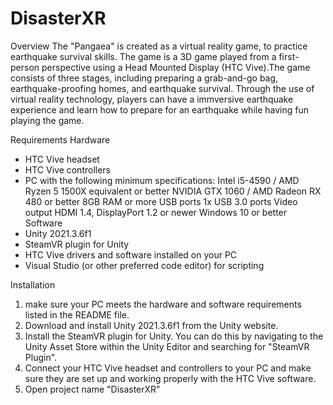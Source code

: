 # DisasterXR
Overview
 The "Pangaea" is created as a virtual reality game, to practice earthquake survival skills. The game is a 3D game played from a first-person perspective using a Head Mounted Display (HTC Vive).The game consists of three stages, including preparing a grab-and-go bag, earthquake-proofing homes, and earthquake survival. Through the use of virtual reality technology, players can have a immversive earthquake experience and learn how to prepare for an earthquake while having fun playing the game. 
 
Requirements
 Hardware
   - HTC Vive headset
   - HTC Vive controllers
   - PC with the following minimum specifications:
       Intel i5-4590 / AMD Ryzen 5 1500X equivalent or better
       NVIDIA GTX 1060 / AMD Radeon RX 480 or better
       8GB RAM or more
       USB ports 1x USB 3.0 ports
       Video output	HDMI 1.4, DisplayPort 1.2 or newer
       Windows 10 or better
 Software
   - Unity 2021.3.6f1 
   - SteamVR plugin for Unity
   - HTC Vive drivers and software installed on your PC
   - Visual Studio (or other preferred code editor) for scripting

Installation
 1. make sure your PC meets the hardware and software requirements listed in the README file.
 2. Download and install Unity 2021.3.6f1 from the Unity website.
 3. Install the SteamVR plugin for Unity. You can do this by navigating to the Unity Asset Store within the Unity Editor and searching for "SteamVR Plugin".
 4. Connect your HTC Vive headset and controllers to your PC and make sure they are set up and working properly with the HTC Vive software.
 5. Open project name "DisasterXR"
